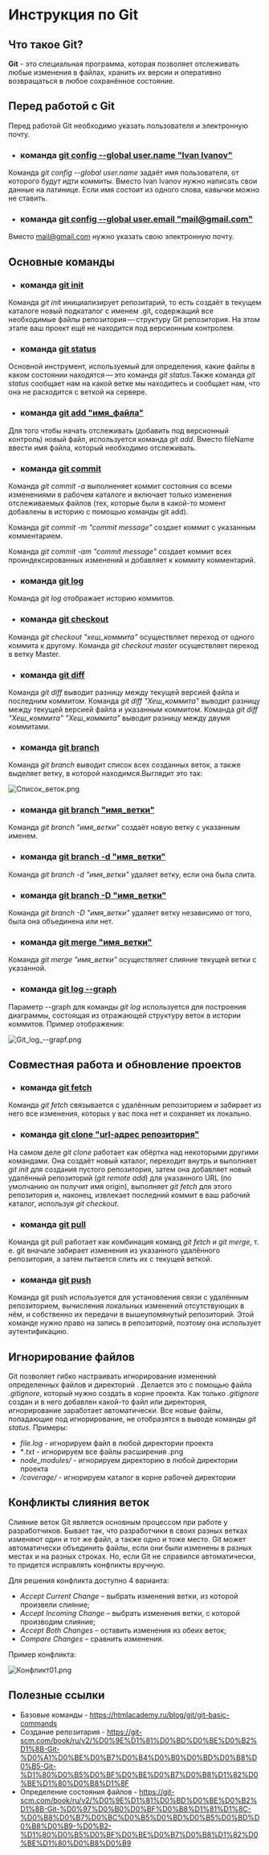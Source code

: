 # Инструкция по Git

## Что такое Git?

**Git** - это специальная программа, которая позволяет отслеживать любые изменения в файлах, хранить их версии и оперативно возвращаться в любое сохранённое состояние.

## Перед работой с Git
Перед работой Git необходимо указать пользователя и электронную почту.
* ### команда <u>**git config --global user.name "Ivan Ivanov"**</u>
Команда *git config --global user.name* задаёт имя пользователя, от которого будут идти коммиты. Вместо Ivan Ivanov нужно написать свои данные на латинице. Если имя состоит из одного слова, кавычки можно не ставить.
* ### команда <u>**git config --global user.email "mail@gmail.com"**</u>
Вместо mail@gmail.com нужно указать свою электронную почту.

## Основные команды
* ### команда <u>**git init**</u>
 Команда *git init* инициализирует репозитарий, то есть создаёт в текущем каталоге новый подкаталог с именем .git, содержащий все необходимые файлы репозитория — структуру Git репозитория. На этом этапе ваш проект ещё не находится под версионным контролем. 
* ### команда <u>**git status**</u>
Основной инструмент, используемый для определения, какие файлы в каком состоянии находятся — это команда *git status*.Также команда *git status* сообщает нам на какой ветке мы находитесь и сообщает нам, что она не расходится с веткой на сервере. 
* ### команда <u>**git add "имя_файла"**</u>
Для того чтобы начать отслеживать (добавить под версионный контроль) новый файл, используется команда *git add*. Вместо fileName ввести имя файла, который необходимо отслеживать.
* ### команда <u>**git commit**</u>
Команда *git commit -a* выполненяет коммит состояния со всеми изменениями в рабочем каталоге и включает только изменения отслеживаемых файлов (тех, которые были в какой-то момент добавлены в историю с помощью команды git add). 

Команда *git commit -m "commit message"* создает коммит с указанным комментарием. 

Команда *git commit -am "commit message"* создает коммит всех проиндексированных изменений и добавляет к коммиту комментарий.
* ### команда <u>**git log**</u>
Команда *git log* отображает историю коммитов.
* ### команда <u>**git checkout**</u>
Команда *git checkout "хеш_коммита"* осуществляет переход от одного коммита к другому. Команда *git checkout master* осуществляет переход в ветку Master.
* ### команда <u>**git diff**</u>
Команда *git diff* выводит разницу между текущей версией файла и последним коммитом. Команда *git diff "Хеш_коммита"* выводит разницу между текущей версией файла и указанным коммитом. Команда *git diff "Хеш_коммита" "Хеш_коммита"* выводит разницу между двумя коммитами.
* ### команда <u>**git branch**</u>
Команда *git branch* выводит список всех созданных веток, а также выделяет ветку, в которой находимся.Выглядит это так:

![Список_веток.png](Список_веток.png)
* ### команда <u>**git branch "имя_ветки"**</u>
Команда *git branch "имя_ветки"* создаёт новую ветку с указанным именем.
* ### команда <u>**git branch -d "имя_ветки"**</u>
Команда *git branch -d "имя_ветки"* удаляет ветку, если она была слита.
* ### команда <u>**git branch -D "имя_ветки"**</u>
Команда *git branch -D "имя_ветки"* удаляет ветку независимо от того, была она объединена или нет.
* ### команда <u>**git merge "имя_ветки"**</u>
Команда *git merge "имя_ветки"* осуществляет слияние текущей ветки с указанной.
* ### команда <u>**git log --graph**</u>
Параметр --graph для команды *git log* используется для построения диаграммы, состоящая из отражающей структуру веток в истории коммитов. Пример отображения:

![Git_log_--grapf.png](Git_log_--grapf.png)

## Совместная работа и обновление проектов
* ### команда <u>**git fetch**</u>
Команда *git fetch* связывается с удалённым репозиторием и забирает из него все изменения, которых у вас пока нет и сохраняет их локально.
* ### команда <u>**git clone "url-адрес репозитория"**</u>
На самом деле *git clone* работает как обёртка над некоторыми другими командами. Она создаёт новый каталог, переходит внутрь и выполняет *git init* для создания пустого репозитория, затем она добавляет новый удалённый репозиторий (*git remote add*) для указанного URL (по умолчанию он получит имя origin), выполняет *git fetch* для этого репозитория и, наконец, извлекает последний коммит в ваш рабочий каталог, используя *git checkout*.
* ### команда <u>**git pull**</u>
Команда git pull работает как комбинация команд *git fetch* и *git merge*, т. е. git вначале забирает изменения из указанного удалённого репозитория, а затем пытается слить их с текущей веткой.
* ### команда <u>**git push**</u>
Команда git push используется для установления связи с удалённым репозиторием, вычисления локальных изменений отсутствующих в нём, и собственно их передачи в вышеупомянутый репозиторий. Этой команде нужно право на запись в репозиторий, поэтому она использует аутентификацию.

## Игнорирование файлов
Git позволяет гибко настраивать игнорирование изменений определенных файлов и директорий . Делается это с помощью файла *.gitignore*, который нужно создать в корне проекта. Как только *.gitignore* создан и в него добавлен какой-то файл или директория, игнорирование заработает автоматически. Все новые файлы, попадающие под игнорирование, не отобразятся в выводе команды *git status*. Примеры:
* *file.log* - игнорируем файл в любой директории проекта
* **.txt* - игнорируем все файлы расширения .png 
* *node_modules/* - игнорируем директорию в любой директории проекта
* */coverage/* - игнорируем каталог в корне рабочей директории

## Конфликты слияния веток
Слияние веток Git является основным процессом при работе у разработчиков. Бывает так, что разработчики в своих разных ветках изменяют один и тот же файл, а также одно и тоже место. Git может автоматически объединить файлы, если они были изменены в разных местах и на разных строках. Но, если Git не справился автоматически, то придется исправлять конфликты вручную. 

Для решения конфликта доступно 4 варианта:
* *Accept Current Change* – выбрать изменения ветки, из которой произвели слияние;
* *Accept Incoming Change* – выбрать изменения ветки, с которой производим слияние;
* *Accept Both Changes* – оставить изменения из обеих веток;
* *Compare Changes* – сравнить изменения.

Пример конфликта:

![Конфликт01.png](Конфликт01.png)

## Полезные ссылки
* Базовые команды - https://htmlacademy.ru/blog/git/git-basic-commands
* Создание репозитария - https://git-scm.com/book/ru/v2/%D0%9E%D1%81%D0%BD%D0%BE%D0%B2%D1%8B-Git-%D0%A1%D0%BE%D0%B7%D0%B4%D0%B0%D0%BD%D0%B8%D0%B5-Git-%D1%80%D0%B5%D0%BF%D0%BE%D0%B7%D0%B8%D1%82%D0%BE%D1%80%D0%B8%D1%8F
* Определение состояния файлов - https://git-scm.com/book/ru/v2/%D0%9E%D1%81%D0%BD%D0%BE%D0%B2%D1%8B-Git-%D0%97%D0%B0%D0%BF%D0%B8%D1%81%D1%8C-%D0%B8%D0%B7%D0%BC%D0%B5%D0%BD%D0%B5%D0%BD%D0%B8%D0%B9-%D0%B2-%D1%80%D0%B5%D0%BF%D0%BE%D0%B7%D0%B8%D1%82%D0%BE%D1%80%D0%B8%D0%B9
